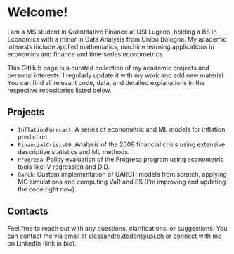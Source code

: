 # Welcome!

I am a MS student in Quantitative Finance at USI Lugano, holding a BS in Economics with a minor in Data Analysis from Unibo Bologna. My academic interests include applied mathematics, machine learning applications in economics and finance and time series econometrics.

This GitHub page is a curated collection of my academic projects and personal interests. I regularly update it with my work and add new material. You can find all relevant code, data, and detailed explanations in the respective repositories listed below.

## Projects

- `InflationForecast`: A series of econometric and ML models for inflation prediction.
- `FinancialCrisis09`: Analysis of the 2009 financial crisis using extensive descriptive statistics and ML methods.
- `Progresa`: Policy evaluation of the Progresa program using econometric tools like IV regression and DiD.
- `Garch`: Custom implementation of GARCH models from scratch, applying MC simulations and computing VaR and ES (I'm improving and updating the code right now).

## Contacts

Feel free to reach out with any questions, clarifications, or suggestions. You can contact me via email at alessandro.dodon@usi.ch or connect with me on LinkedIn (link in bio).


